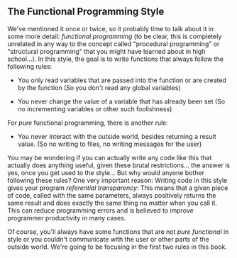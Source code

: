 ## The Functional Programming Style

We've mentioned it once or twice, so it probably time to talk about it in some more detail: *functional programming* (to be clear, this is completely unrelated in any way to the concept called "procedural programming" or "structural programming" that you might have learned about in high school...). In this style, the goal is to write functions that always follow the following rules:

* You only read variables that are passed into the function or are created by the function (So you don't read any global variables)

* You never change the value of a variable that has already been set (So no incrementing variables or other such foolishness)

For *pure* functional programming, there is another rule:

* You never interact with the outside world, besides returning a result value. (So no writing to files, no writing messages for the user)

You may be wondering if you can actually write any code like this that actually does anything useful, given these brutal restrictions... the answer is yes, once you get used to the style... But why would anyone bother following these rules? One very important reason: Writing code in this style gives your program *referential transparency*: This means that a given piece of code, called with the same parameters, always positively returns the same result and does exactly the same thing no matter when you call it. This can reduce programming errors and is believed to improve programmer productivity in many cases.

Of course, you'll always have some functions that are not *pure functional* in style or you couldn't communicate with the user or other parts of the outside world. We're going to be focusing in the first two rules in this book.
